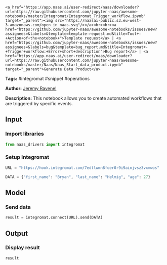     <a href="https://app.naas.ai/user-redirect/naas/downloader?url=https://raw.githubusercontent.com/jupyter-naas/awesome-notebooks/master/Integromat/Integromat_Trigger_workflow.ipynb" target="_parent"><img src="https://naasai-public.s3.eu-west-3.amazonaws.com/open_in_naas.svg"/></a><br><br><a href="https://github.com/jupyter-naas/awesome-notebooks/issues/new?assignees=&labels=&template=template-request.md&title=Tool+-+Action+of+the+notebook+">Template request</a> | <a href="https://github.com/jupyter-naas/awesome-notebooks/issues/new?assignees=&labels=bug&template=bug_report.md&title=Integromat+-+Trigger+workflow:+Error+short+description">Bug report</a> | <a href="https://app.naas.ai/user-redirect/naas/downloader?url=https://raw.githubusercontent.com/jupyter-naas/awesome-notebooks/master/Naas/Naas_Start_data_product.ipynb" target="_parent">Generate Data Product</a>

**Tags:** #integromat #snippet #operations

**Author:** [Jeremy Ravenel](https://www.linkedin.com/in/ACoAAAJHE7sB5OxuKHuzguZ9L6lfDHqw--cdnJg/)

**Description:** This notebook allows you to create automated workflows that are triggered by specific events.

## Input

### Import libraries


```python
from naas_drivers import integromat
```

### Setup Integromat


```python
URL = "https://hook.integromat.com/7edtlwmn8foer0r9i9ainjvsz3vxmwos"

DATA = {"first_name": "Bryan", "last_name": "Helmig", "age": 27}
```

## Model

### Send data


```python
result = integromat.connect(URL).send(DATA)
```

## Output

### Display result


```python
result
```
